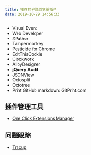 ```yaml
---
title: 推荐的谷歌浏览器插件
date: 2019-10-29 14:56:33
---
```


- Visual Event
- Web Developer
- XPather
- Tampermonkey
- Pesticide for Chrome
- EditThisCookie
- Clockwork
- AlloyDesigner
- **jQuery Audit**
- JSONView
- Octosplit
- Octotree
- Print GitHub markdown: GitPrint.com

## 插件管理工具

- [One Click Extensions Manager](https://chrome.google.com/webstore/detail/one-click-extensions-mana/pbgjpgbpljobkekbhnnmlikbbfhbhmem)

## 问题跟踪

- [Tracup](https://chrome.google.com/webstore/detail/tracup/ngcnafmfihljcpiecadgojncohcejhhf)
